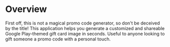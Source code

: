 # Overview

First off, this is not a magical promo code generator, so don't be deceived by the title! This application helps you generate a customized and shareable Google Play-themed gift card image in seconds. Useful to anyone looking to gift someone a promo code with a personal touch.
